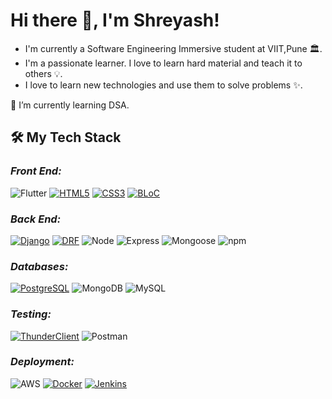 # Hi there 👋, I'm Shreyash!

-  I'm currently a Software Engineering Immersive student at VIIT,Pune 🏛.
-  I'm a passionate learner. I love to learn hard material and teach it to others 💡.
-  I love to learn new technologies and use them to solve problems ✨.

 🌱 I’m currently learning DSA.

## 🛠  My Tech Stack
### *Front End:*
![Flutter](https://img.shields.io/badge/Flutter%20-%2302569B.svg?&style=flat-square&logo=flutter&logoColor=white)
[![HTML5](https://img.shields.io/badge/HTML5-E34F26?style=flat-square&logo=html5&logoColor=white)](https://developer.mozilla.org/en-US/docs/Web/Guide/HTML/HTML5)
[![CSS3](https://img.shields.io/badge/CSS3-1572B6?style=flat-square&logo=css3&logoColor=white)](https://developer.mozilla.org/en-US/docs/Web/CSS)
[![BLoC](https://img.shields.io/badge/BLoC%20-004D40?style=flat-square&logo=Dart&logoColor=white)](https://bloclibrary.dev/)

### *Back End:*
[![Django](https://img.shields.io/badge/Django%20-092E20?style=flat-square&logo=Django&logoColor=white)](https://www.djangoproject.com/)
[![DRF](https://img.shields.io/badge/DRF%20-092E20?style=flat-square&logo=Django&logoColor=white)](https://www.django-rest-framework.org/)
![Node](https://img.shields.io/badge/Node.js%20-%2343853D.svg?&style=flat-square&logo=node.js&logoColor=white)
![Express](https://img.shields.io/badge/Express%20-%23404d59.svg?&style=flat-square&logo=express&logoColor=white)
![Mongoose](https://img.shields.io/badge/Mongoose%20-%23880000.svg?&style=flat-square&logo=mongoose)
![npm](https://img.shields.io/badge/npm%20-%23CB3837.svg?&style=flat-square&logo=npm&logoColor=black)

### *Databases:*
[![PostgreSQL](https://img.shields.io/badge/PostgreSQL-336791?style=flat-square&logo=postgresql&logoColor=white)](https://www.postgresql.org/)
![MongoDB](https://img.shields.io/badge/MongoDB-%234ea94b.svg?&style=flat-square&logo=mongodb&logoColor=white)
![MySQL](https://img.shields.io/badge/MySQL-%2300f.svg?&style=flat-square&logo=mysql&logoColor=white)

### *Testing:*
[![ThunderClient](https://img.shields.io/badge/ThunderClient%20-007ACC?style=flat-square&logo=Thunderbird&logoColor=white)](https://www.thunderclient.io/)
![Postman](https://img.shields.io/badge/Postman%20-%23FF6C37.svg?&style=flat-square&logo=postman&logoColor=white)

### *Deployment:*
![AWS](https://img.shields.io/badge/AWS%20-%23EA902E.svg?&style=flat-square&logo=amazon-aws&logoColor=black)
[![Docker](https://img.shields.io/badge/Docker%20-2496ED?style=flat-square&logo=Docker&logoColor=white)](https://www.docker.com/)
[![Jenkins](https://img.shields.io/badge/Jenkins%20-D24939?style=flat-square&logo=Jenkins&logoColor=white)](https://www.jenkins.io/)

<!--
Cut this in for Github stats
---
[![Arun's GitHub stats](https://github-readme-stats.vercel.app/api?username=arunbhardwaj)](https://github.com/anuraghazra/github-readme-stats)

*arunbhardwaj/arunbhardwaj* is a ✨ special ✨ repository because its README.md (this file) appears on your GitHub profile.

Here are some ideas to get you started:

- 🔭 I’m currently working on ...
- 🌱 I’m currently learning ...
- 👯 I’m looking to collaborate on ...
- 🤔 I’m looking for help with ...
- 💬 Ask me about ...
- 📫 How to reach me: ...
- 😄 Pronouns: ...
- ⚡ Fun fact: ...
-->

<!--
**ShreyashRahinj/ShreyashRahinj** is a ✨ _special_ ✨ repository because its `README.md` (this file) appears on your GitHub profile.
-->
